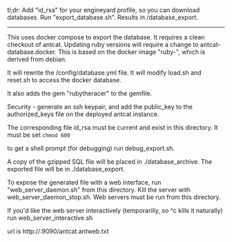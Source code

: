 tl;dr:
Add "id_rsa" for your engineyard profile, so you can download databases.
Run "export_database.sh". Results in /database_export.


-------------

This uses docker compose to export the database. It requires a clean checkout of antcat.
Updating ruby versions will require a change to antcat-database.docker.
This is based
on the docker image "ruby-<version>", which is derived from debian.

It will rewrite the /config/database.yml file. 
It will modify load.sh and reset.sh to access the docker database.

It also adds the gem "rubytheracer" to the gemfile.

Security - generate an ssh keypair, and add the public_key to the authorized_keys
file on the deployed antcat instance. 

The corresponding file id_rsa must be current and exist in this directory. It must be set 
`chmod 600`

to get a shell prompt (for debugging) run debug_export.sh.

A copy of the gzipped SQL file will be placed in ./database_archive.
The exported file will be in ./database_export.

To expose the generated file with a web interface, run "web_server_daemon.sh" from this directory.
Kill the server with web_server_daemon_stop.sh. Web servers must be run from this directory.

If you'd like the web server interactively (temporariliy, so ^c kills it naturally) 
run web_server_interactive.sh

url is http://<servername>:9090/antcat.antweb.txt
